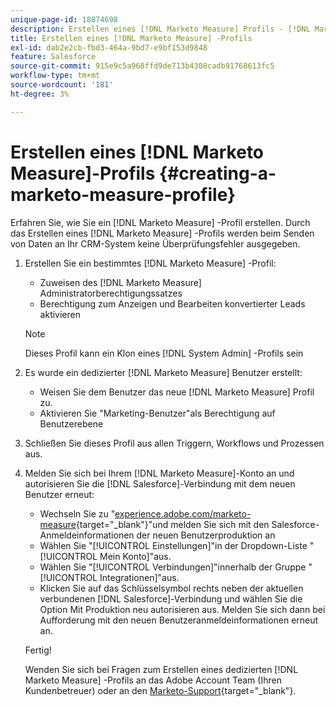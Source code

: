 ```yaml
---
unique-page-id: 18874698
description: Erstellen eines [!DNL Marketo Measure] Profils - [!DNL Marketo Measure]
title: Erstellen eines [!DNL Marketo Measure] -Profils
exl-id: dab2e2cb-fbd3-464a-9bd7-e9bf153d9848
feature: Salesforce
source-git-commit: 915e9c5a968ffd9de713b4308cadb91768613fc5
workflow-type: tm+mt
source-wordcount: '181'
ht-degree: 3%

---
```


# Erstellen eines [!DNL Marketo Measure]-Profils {#creating-a-marketo-measure-profile}

Erfahren Sie, wie Sie ein [!DNL Marketo Measure] -Profil erstellen. Durch das Erstellen eines [!DNL Marketo Measure] -Profils werden beim Senden von Daten an Ihr CRM-System keine Überprüfungsfehler ausgegeben.

1. Erstellen Sie ein bestimmtes [!DNL Marketo Measure] -Profil:

   * Zuweisen des [!DNL Marketo Measure] Administratorberechtigungssatzes
   * Berechtigung zum Anzeigen und Bearbeiten konvertierter Leads aktivieren

   >[!NOTE]
   >
   >Dieses Profil kann ein Klon eines [!DNL System Admin] -Profils sein

1. Es wurde ein dedizierter [!DNL Marketo Measure] Benutzer erstellt:

   * Weisen Sie dem Benutzer das neue [!DNL Marketo Measure] Profil zu.
   * Aktivieren Sie &quot;Marketing-Benutzer&quot;als Berechtigung auf Benutzerebene

1. Schließen Sie dieses Profil aus allen Triggern, Workflows und Prozessen aus.
1. Melden Sie sich bei Ihrem [!DNL Marketo Measure]-Konto an und autorisieren Sie die [!DNL Salesforce]-Verbindung mit dem neuen Benutzer erneut:

   * Wechseln Sie zu &quot;[experience.adobe.com/marketo-measure](https://experience.adobe.com/marketo-measure){target="_blank"}&quot;und melden Sie sich mit den Salesforce-Anmeldeinformationen der neuen Benutzerproduktion an
   * Wählen Sie &quot;[!UICONTROL Einstellungen]&quot;in der Dropdown-Liste &quot;[!UICONTROL Mein Konto]&quot;aus.
   * Wählen Sie &quot;[!UICONTROL Verbindungen]&quot;innerhalb der Gruppe &quot;[!UICONTROL Integrationen]&quot;aus.
   * Klicken Sie auf das Schlüsselsymbol rechts neben der aktuellen verbundenen [!DNL Salesforce]-Verbindung und wählen Sie die Option Mit Produktion neu autorisieren aus. Melden Sie sich dann bei Aufforderung mit den neuen Benutzeranmeldeinformationen erneut an.

   Fertig!

   Wenden Sie sich bei Fragen zum Erstellen eines dedizierten [!DNL Marketo Measure] -Profils an das Adobe Account Team (Ihren Kundenbetreuer) oder an den [Marketo-Support](https://nation.marketo.com/t5/support/ct-p/Support){target="_blank"}.
